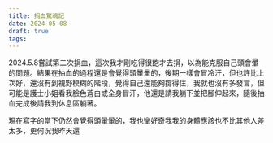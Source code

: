 ```yaml
---
title: 捐血驚魂記
date: 2024-05-08
draft: true
tags:
---
```


2024.5.8嘗試第二次捐血，這次我才剛吃得很飽才去捐，以為能克服自己頭會暈的問題。結果在抽血的過程還是會覺得頭暈暈的，後期一樣會冒冷汗，但也許比上次好，還沒有到視野模糊的階段，覺得自己還能夠撐得住，我就也沒有多發言，但可能是護士小姐看我臉色蒼白或全身冒汗，他還是請我躺下並把腳伸起來，隨後抽血完成後請我到休息區躺著。

現在寫字的當下仍然會覺得頭暈暈的，我也蠻好奇我我的身體應該也不比其他人差太多，更何況我昨天還